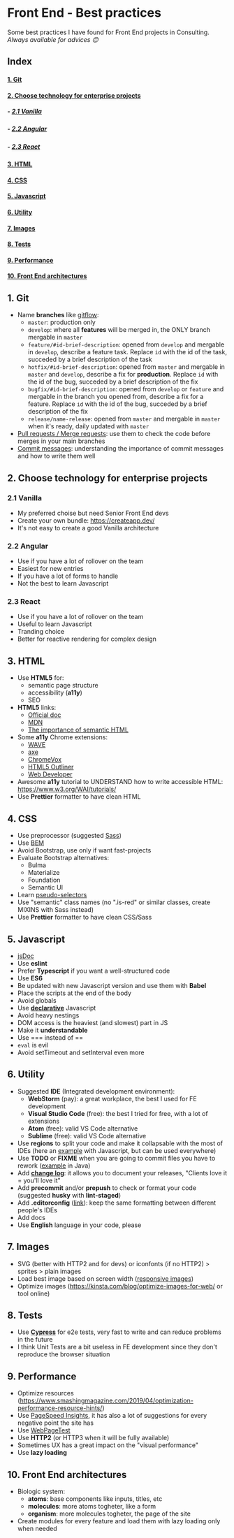 # Front End - Best practices
Some best practices I have found for Front End projects in Consulting.<br>
*Always available for advices 😊*

## Index
#### [1. Git](#git)
#### [2. Choose technology for enterprise projects](#choose-technology-for-enterprise-projects)
##### - [2.1 Vanilla](#vanilla)
##### - [2.2 Angular](#angular)
##### - [2.3 React](#react)
#### [3. HTML](#html)
#### [4. CSS](#css)
#### [5. Javascript](#javascript)
#### [6. Utility](#utility)
#### [7. Images](#images)
#### [8. Tests](#tests)
#### [9. Performance](#performance)
#### [10. Front End architectures](#front-end)

## <a name="git"></a>1. Git
- Name **branches** like [gitflow](https://nvie.com/posts/a-successful-git-branching-model/):
  - ```master```: production only
  - ```develop```: where all **features** will be merged in, the ONLY branch mergable in ```master```
  - ```feature/#id-brief-description```: opened from ```develop``` and mergable in ```develop```, describe a feature task. Replace ```id``` with the id of the task, succeded by a brief description of the task
  - ```hotfix/#id-brief-description```: opened from ```master``` and mergable in ```master``` and ```develop```, describe a fix for **production**. Replace ```id``` with the id of the bug, succeded by a brief description of the fix
  - ```bugfix/#id-brief-description```: opened from ```develop``` or ```feature``` and mergable in the branch you opened from, describe a fix for a feature. Replace ```id``` with the id of the bug, succeded by a brief description of the fix
  - ```release/name-release```: opened from ```master``` and mergable in ```master``` when it's ready, daily updated with ```master```
- [Pull requests / Merge requests](https://www.atlassian.com/git/tutorials/making-a-pull-request): use them to check the code before merges in your main branches
- [Commit messages](https://github.com/RomuloOliveira/commit-messages-guide/blob/master/README.md): understanding the importance of commit messages and how to write them well

## <a name="choose-technology-for-enterprise-projects"></a>2. Choose technology for enterprise projects
### <a name="vanilla"></a>2.1 Vanilla
- My preferred choise but need Senior Front End devs
- Create your own bundle: https://createapp.dev/
- It's not easy to create a good Vanilla architecture
### <a name="angular"></a>2.2 Angular
- Use if you have a lot of rollover on the team
- Easiest for new entries
- If you have a lot of forms to handle
- Not the best to learn Javascript
### <a name="react"></a>2.3 React
- Use if you have a lot of rollover on the team
- Useful to learn Javascript
- Tranding choice
- Better for reactive rendering for complex design

## <a name="html"></a>3. HTML
- Use **HTML5** for:
  - semantic page structure
  - accessibility (**a11y**)
  - SEO
- **HTML5** links:
  - [Official doc](https://html.spec.whatwg.org/multipage/)
  - [MDN](https://developer.mozilla.org/en-US/docs/Web/Guide/HTML/HTML5)
  - [The importance of semantic HTML](https://medium.com/adalab/the-importance-of-semantic-html-78e74fb75ff0)
- Some **a11y** Chrome extensions:
  - [WAVE](https://chrome.google.com/webstore/detail/wave-evaluation-tool/jbbplnpkjmmeebjpijfedlgcdilocofh)
  - [axe](https://chrome.google.com/webstore/detail/axe-web-accessibility-tes/lhdoppojpmngadmnindnejefpokejbdd)
  - [ChromeVox](https://chrome.google.com/webstore/detail/chromevox-classic-extensi/kgejglhpjiefppelpmljglcjbhoiplfn)
  - [HTML5 Outliner](https://chrome.google.com/webstore/detail/html5-outliner/afoibpobokebhgfnknfndkgemglggomo)
  - [Web Developer](https://chrome.google.com/webstore/detail/web-developer/bfbameneiokkgbdmiekhjnmfkcnldhhm)
- Awesome **a11y** tutorial to UNDERSTAND how to write accessible HTML: https://www.w3.org/WAI/tutorials/
- Use **Prettier** formatter to have clean HTML

## <a name="css"></a>4. CSS
- Use preprocessor (suggested [Sass](https://sass-lang.com/))
- Use [BEM](http://getbem.com/)
- Avoid Bootstrap, use only if want fast-projects
- Evaluate Bootstrap alternatives:
  - Bulma
  - Materialize
  - Foundation
  - Semantic UI
- Learn [pseudo-selectors](https://hackernoon.com/understanding-pseudo-class-selectors-mg443t89)
- Use "semantic" class names (no ".is-red" or similar classes, create MIXINS with Sass instead)
- Use **Prettier** formatter to have clean CSS/Sass


## <a name="javascript"></a>5. Javascript
- [jsDoc](https://jsdoc.app/)
- Use **eslint**
- Prefer **Typescript** if you want a well-structured code
- Use **ES6**
- Be updated with new Javascript version and use them with **Babel**
- Place the scripts at the end of the body
- Avoid globals
- Use [**declarative**](https://codeburst.io/imperative-vs-declarative-javascript-8b5e45a602dd) Javascript
- Avoid heavy nestings
- DOM access is the heaviest (and slowest) part in JS
- Make it **understandable**
- Use === instead of ==
- ```eval``` is evil
- Avoid setTimeout and setInterval even more


## <a name="utility"></a>6. Utility
- Suggested **IDE** (Integrated development environment):
  - **WebStorm** (pay): a great workplace, the best I used for FE development
  - **Visual Studio Code** (free): the best I tried for free, with a lot of extensions
  - **Atom** (free): valid VS Code alternative
  - **Sublime** (free): valid VS Code alternative
- Use **regions** to split your code and make it collapsable with the most of IDEs (here an [example](http://vswebessentials.com/features/javascript#regions) with Javascript, but can be used everywhere)
- Use **TODO** or **FIXME** when you are going to commit files you have to rework ([example](https://help.semmle.com/wiki/pages/viewpage.action?pageId=29393692) in Java)
- Add [**change log**](https://desmart.com/blog/how-to-generate-your-project-s-changelog-from-commit-messages): it allows you to document your releases, "Clients love it = you'll love it"
- Add **precommit** and/or **prepush** to check or format your code (suggested **husky** with **lint-staged**)
- Add **.editorconfig** ([link](https://editorconfig.org/)): keep the same formatting between different people's IDEs
- Add docs
- Use **English** language in your code, please

## <a name="images"></a>7. Images
- SVG (better with HTTP2 and for devs) or iconfonts (if no HTTP2) > sprites > plain images
- Load best image based on screen width ([responsive images](https://developer.mozilla.org/en-US/docs/Learn/HTML/Multimedia_and_embedding/Responsive_images))
- Optimize images (https://kinsta.com/blog/optimize-images-for-web/ or tool online)

## <a name="tests"></a>8. Tests
- Use [**Cypress**](https://www.cypress.io/) for e2e tests, very fast to write and can reduce problems in the future
- I think Unit Tests are a bit useless in FE development since they don't reproduce the browser situation

## <a name="performance"></a>9. Performance
- Optimize resources (https://www.smashingmagazine.com/2019/04/optimization-performance-resource-hints/)
- Use [PageSpeed Insights](https://developers.google.com/speed/pagespeed/insights/), it has also a lot of suggestions for every negative point the site has
- Use [WebPageTest](https://www.webpagetest.org/)
- Use **HTTP2** (or HTTP3 when it will be fully available)
- Sometimes UX has a great impact on the "visual performance"
- Use **lazy loading**

## <a name="front-end"></a>10. Front End architectures
- Biologic system:
  - **atoms**: base components like inputs, titles, etc
  - **molecules**: more atoms togheter, like a form
  - **organism**: more molecules togheter, the page of the site
- Create modules for every feature and load them with lazy loading only when needed
